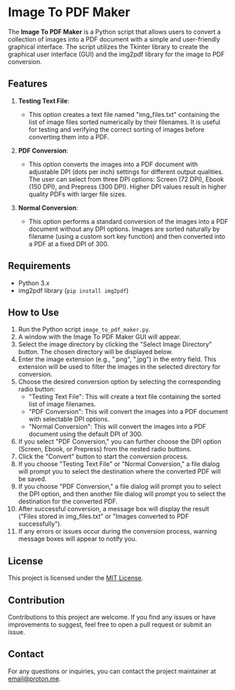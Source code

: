 # Image To PDF Maker

The **Image To PDF Maker** is a Python script that allows users to convert a collection of images into a PDF document with a simple and user-friendly graphical interface. The script utilizes the Tkinter library to create the graphical user interface (GUI) and the img2pdf library for the image to PDF conversion.

## Features

1. **Testing Text File**:
   - This option creates a text file named "img_files.txt" containing the list of image files sorted numerically by their filenames. It is useful for testing and verifying the correct sorting of images before converting them into a PDF.

2. **PDF Conversion**:
   - This option converts the images into a PDF document with adjustable DPI (dots per inch) settings for different output qualities. The user can select from three DPI options: Screen (72 DPI), Ebook (150 DPI), and Prepress (300 DPI). Higher DPI values result in higher quality PDFs with larger file sizes.

3. **Normal Conversion**:
   - This option performs a standard conversion of the images into a PDF document without any DPI options. Images are sorted naturally by filename (using a custom sort key function) and then converted into a PDF at a fixed DPI of 300.

## Requirements

- Python 3.x
- img2pdf library (`pip install img2pdf`)

## How to Use

1. Run the Python script `image_to_pdf_maker.py`.
2. A window with the Image To PDF Maker GUI will appear.
3. Select the image directory by clicking the "Select Image Directory" button. The chosen directory will be displayed below.
4. Enter the image extension (e.g., ".png", ".jpg") in the entry field. This extension will be used to filter the images in the selected directory for conversion.
5. Choose the desired conversion option by selecting the corresponding radio button:
   - "Testing Text File": This will create a text file containing the sorted list of image filenames.
   - "PDF Conversion": This will convert the images into a PDF document with selectable DPI options.
   - "Normal Conversion": This will convert the images into a PDF document using the default DPI of 300.
6. If you select "PDF Conversion," you can further choose the DPI option (Screen, Ebook, or Prepress) from the nested radio buttons.
7. Click the "Convert" button to start the conversion process.
8. If you choose "Testing Text File" or "Normal Conversion," a file dialog will prompt you to select the destination where the converted PDF will be saved.
9. If you choose "PDF Conversion," a file dialog will prompt you to select the DPI option, and then another file dialog will prompt you to select the destination for the converted PDF.
10. After successful conversion, a message box will display the result ("Files stored in img_files.txt" or "Images converted to PDF successfully").
11. If any errors or issues occur during the conversion process, warning message boxes will appear to notify you.

## License

This project is licensed under the [MIT License](LICENSE).

## Contribution

Contributions to this project are welcome. If you find any issues or have improvements to suggest, feel free to open a pull request or submit an issue.

## Contact

For any questions or inquiries, you can contact the project maintainer at [email@proton.me](mailto:oprrnazoro@proton.me).
